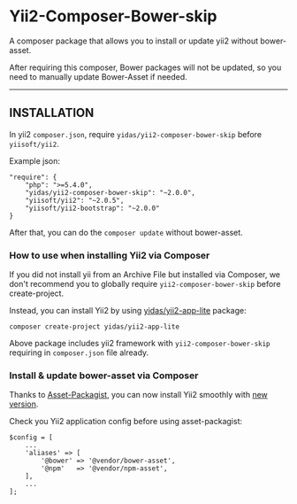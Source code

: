 Yii2-Composer-Bower-skip
=====

A composer package that allows you to install or update yii2 without bower-asset.

After requiring this composer, Bower packages will not be updated, so you need to manually update Bower-Asset if needed.

---

INSTALLATION
-----

In yii2 `composer.json`, require `yidas/yii2-composer-bower-skip` before `yiisoft/yii2`.

Example json:
```
"require": {
    "php": ">=5.4.0",
    "yidas/yii2-composer-bower-skip": "~2.0.0",
    "yiisoft/yii2": "~2.0.5",
    "yiisoft/yii2-bootstrap": "~2.0.0"
}
```

After that, you can do the `composer update` without bower-asset.


### How to use when installing Yii2 via Composer

If you did not install yii from an Archive File but installed via Composer, we don't recommend you to globally require `yii2-composer-bower-skip` before create-project.

Instead, you can install Yii2 by using [yidas/yii2-app-lite](https://github.com/yidas/yii2-app-lite) package:

    composer create-project yidas/yii2-app-lite

Above package includes yii2 framework with `yii2-composer-bower-skip` requiring in `composer.json` file already.


### Install & update bower-asset via Composer 

Thanks to [Asset-Packagist](https://asset-packagist.org/), you can now install Yii2 smoothly with [new version](https://github.com/yiisoft/yii2-app-basic/commit/fc2ec7dfee9313288171e2fe8a5b80e22c1e1509).

Check you Yii2 application config before using asset-packagist:

    $config = [
        ...
        'aliases' => [
            '@bower' => '@vendor/bower-asset',
            '@npm'   => '@vendor/npm-asset',
        ],
        ...
    ];
